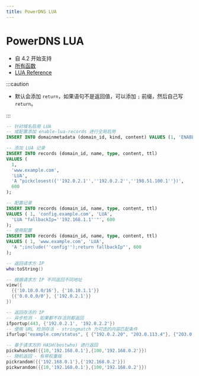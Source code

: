 ```yaml
---
title: PowerDNS LUA
---
```


# PowerDNS LUA

- 自 4.2 开始支持
- [所有函数](https://doc.powerdns.com/authoritative/lua-records/functions.html)
- [LUA Reference](https://doc.powerdns.com/authoritative/lua-records/reference/index.html)

:::caution

- 默认会添加 `return`，如果语句不是返回值，可以添加 `;` 前缀，然后自己写 `return`。

:::

```sql
-- 针对域名启用 LUA
-- 或配置添加 enable-lua-records 进行全局启用
INSERT INTO domainmetadata (domain_id, kind, content) VALUES (1, 'ENABLE-LUA-RECORDS', 1);

-- 添加 LUA 记录
INSERT INTO records (domain_id, name, type, content, ttl)
VALUES (
  1,
  'www.example.com',
  'LUA',
  'A "pickclosest({''192.0.2.1'',''192.0.2.2'',''198.51.100.1''})',
  600
);

-- 配置记录
INSERT INTO records (domain_id, name, type, content, ttl)
VALUES ( 1, 'config.example.com', 'LUA',
  'LUA "fallbackIp=''192.168.1.1''"', 600
);
-- 使用配置
INSERT INTO records (domain_id, name, type, content, ttl)
VALUES ( 1, 'www.example.com', 'LUA',
  'A ";include(''config'');return fallbackIp"', 600
);
```

```lua
-- 返回请求方 IP
who:toString()

-- 根据请求方 IP 不同返回不同地址
view({
  {{'10.10.0.0/16'}, {'10.10.1.1'}}
  {{'0.0.0.0/0'}, {'192.0.2.1'}}
})

-- 返回存活的 IP
-- 异步检测 - 如果都不存活则都返回
ifportup(443, {'192.0.2.1', '192.0.2.2'})
-- 使用 URL 检测存活 - stringmatch 为可选的内容匹配条件
ifurlup("example.com/status", { {"192.0.2.20", "203.0.113.4"}, {"203.0.113.2"} },{stringmatch='ok'})

-- 基于请求方的 HASH(bestwho) 进行返回
pickwhashed({{10,'192.168.0.1'},{100,'192.168.0.2'}})
-- 随机返回 - 有带权重版
pickrandom({{'192.168.0.1'},{'192.168.0.2'}})
pickwrandom({{10,'192.168.0.1'},{100,'192.168.0.2'}})
```

